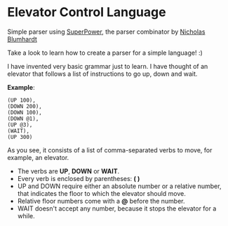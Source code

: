 # Elevator Control Language
Simple parser using [SuperPower](https://github.com/datalust/superpower), the parser combinator by [Nicholas Blumhardt](https://twitter.com/nblumhardt)

Take a look to learn how to create a parser for a simple language! :)

I have invented very basic grammar just to learn. I have thought of an elevator that follows a list of instructions to go up, down and wait.

**Example**:

```
(UP 100),
(DOWN 200),
(DOWN 100),
(DOWN @1),
(UP @3),
(WAIT),
(UP 300)
```

As you see, it consists of a list of comma-separated verbs to move, for example, an elevator.

- The verbs are **UP**, **DOWN** or **WAIT**.
- Every verb is enclosed by parentheses: **( )**
- UP and DOWN require either an absolute number or a relative number, that indicates the floor to which the elevator should move. 
- Relative floor numbers come with a **@** before the number.
- WAIT doesn't accept any number, because it stops the elevator for a while.
